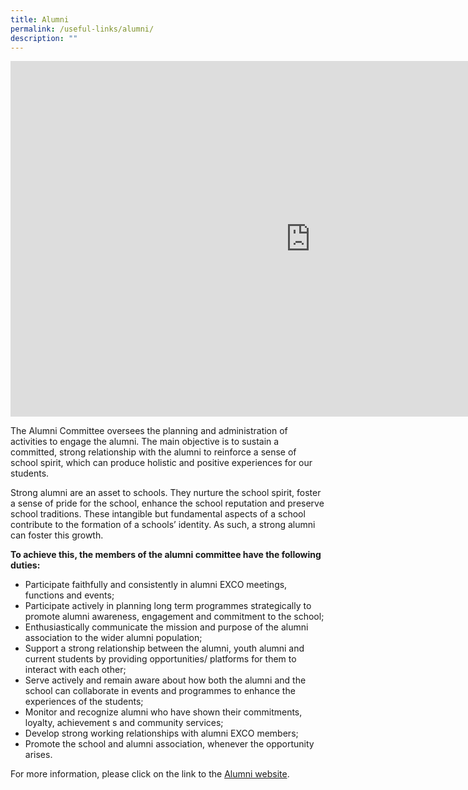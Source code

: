 ```yaml
---
title: Alumni
permalink: /useful-links/alumni/
description: ""
---
```

<p style="text-align:center;"><iframe allowfullscreen="true" height="569" width="960" frameborder="0" src="https://docs.google.com/presentation/d/e/2PACX-1vQrMaNmjpXpM5yW1dJufk2p4glxRhWH8rn-oaGErcR20Dmj270nZtAUfY778EH7QSwb5ee8654nvcrU/embed?start=true&amp;loop=true&amp;delayms=10000"></iframe></p>

The Alumni Committee oversees the planning and administration of activities to engage the alumni. The main objective is to sustain a committed, strong relationship with the alumni to reinforce a sense of school spirit, which can produce holistic and positive experiences for our students.

Strong alumni are an asset to schools. They nurture the school spirit, foster a sense of pride for the school, enhance the school reputation and preserve school traditions. These intangible but fundamental aspects of a school contribute to the formation of a schools’ identity. As such, a strong alumni can foster this growth.

**To achieve this, the members of the alumni committee have the following duties:**

*   Participate faithfully and consistently in alumni EXCO meetings, functions and events;
*   Participate actively in planning long term programmes strategically to promote alumni awareness, engagement and commitment to the school;
*   Enthusiastically communicate the mission and purpose of the alumni association to the wider alumni population;
*   Support a strong relationship between the alumni, youth alumni and current students by providing opportunities/ platforms for them to interact with each other;
*   Serve actively and remain aware about how both the alumni and the school can collaborate in events and programmes to enhance the experiences of the students;
*   Monitor and recognize alumni who have shown their commitments, loyalty, achievement s and community services;
*   Develop strong working relationships with alumni EXCO members;
*   Promote the school and alumni association, whenever the opportunity arises.

For more information, please click on the link to the&nbsp;[Alumni website](http://www.chungchengalumni.com/).